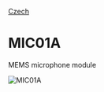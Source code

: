 
[Czech](./README.cs.md)
<!--- module --->
# MIC01A
<!--- Emodule --->

<!--- subtitle --->MEMS microphone module<!--- Esubtitle --->

![MIC01A](/doc/img/MIC01A_QRcode.png)

<!--- description ---><!--- Edescription --->
            
